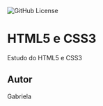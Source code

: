 ![GitHub License](https://github.com/GabrielaQueirozs/SITE.NOVO)

# HTML5 e CSS3
Estudo do HTML5 e CSS3
## Autor
Gabriela 
